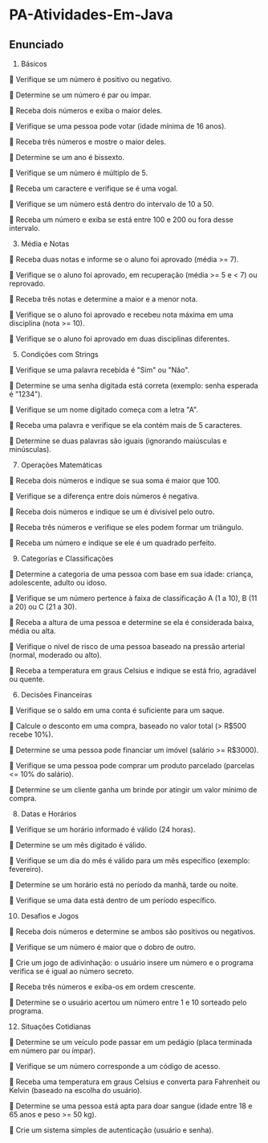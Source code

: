 # PA-Atividades-Em-Java
## Enunciado
1. Básicos
   
 Verifique se um número é positivo ou negativo.

 Determine se um número é par ou ímpar.

 Receba dois números e exiba o maior deles.

 Verifique se uma pessoa pode votar (idade mínima de 16 anos).

 Receba três números e mostre o maior deles.

 Determine se um ano é bissexto.

 Verifique se um número é múltiplo de 5.

 Receba um caractere e verifique se é uma vogal.

 Verifique se um número está dentro do intervalo de 10 a 50.

 Receba um número e exiba se está entre 100 e 200 ou fora desse
intervalo.

3. Média e Notas

 Receba duas notas e informe se o aluno foi aprovado (média &gt;= 7).

 Verifique se o aluno foi aprovado, em recuperação (média &gt;= 5 e &lt; 7) ou
reprovado.

 Receba três notas e determine a maior e a menor nota.

 Verifique se o aluno foi aprovado e recebeu nota máxima em uma
disciplina (nota &gt;= 10).

 Verifique se o aluno foi aprovado em duas disciplinas diferentes.

5. Condições com Strings

 Verifique se uma palavra recebida é &quot;Sim&quot; ou &quot;Não&quot;.

 Determine se uma senha digitada está correta (exemplo: senha
esperada é &quot;1234&quot;).

 Verifique se um nome digitado começa com a letra &quot;A&quot;.

 Receba uma palavra e verifique se ela contém mais de 5 caracteres.

 Determine se duas palavras são iguais (ignorando maiúsculas e
minúsculas).

7. Operações Matemáticas
   
 Receba dois números e indique se sua soma é maior que 100.

 Verifique se a diferença entre dois números é negativa.

 Receba dois números e indique se um é divisível pelo outro.

 Receba três números e verifique se eles podem formar um triângulo.

 Receba um número e indique se ele é um quadrado perfeito.

9. Categorias e Classificações

 Determine a categoria de uma pessoa com base em sua idade: criança,
adolescente, adulto ou idoso.

 Verifique se um número pertence à faixa de classificação A (1 a 10), B
(11 a 20) ou C (21 a 30).

 Receba a altura de uma pessoa e determine se ela é considerada baixa,
média ou alta.

 Verifique o nível de risco de uma pessoa baseado na pressão arterial
(normal, moderado ou alto).

 Receba a temperatura em graus Celsius e indique se está frio, agradável
ou quente.

6. Decisões Financeiras
   
 Verifique se o saldo em uma conta é suficiente para um saque.

 Calcule o desconto em uma compra, baseado no valor total (&gt; R$500
recebe 10%).

 Determine se uma pessoa pode financiar um imóvel (salário &gt;=
R$3000).

 Verifique se uma pessoa pode comprar um produto parcelado (parcelas
&lt;= 10% do salário).

 Determine se um cliente ganha um brinde por atingir um valor mínimo de
compra.

8. Datas e Horários

 Verifique se um horário informado é válido (24 horas).

 Determine se um mês digitado é válido.

 Verifique se um dia do mês é válido para um mês específico (exemplo:
fevereiro).

 Determine se um horário está no período da manhã, tarde ou noite.

 Verifique se uma data está dentro de um período específico.

10. Desafios e Jogos
    
 Receba dois números e determine se ambos são positivos ou negativos.

 Verifique se um número é maior que o dobro de outro.

 Crie um jogo de adivinhação: o usuário insere um número e o programa
verifica se é igual ao número secreto.

 Receba três números e exiba-os em ordem crescente.

 Determine se o usuário acertou um número entre 1 e 10 sorteado pelo
programa.

12. Situações Cotidianas

 Determine se um veículo pode passar em um pedágio (placa terminada
em número par ou ímpar).

 Verifique se um número corresponde a um código de acesso.

 Receba uma temperatura em graus Celsius e converta para Fahrenheit
ou Kelvin (baseado na escolha do usuário).

 Determine se uma pessoa está apta para doar sangue (idade entre 18 e
65 anos e peso &gt;= 50 kg).

 Crie um sistema simples de autenticação (usuário e senha).
